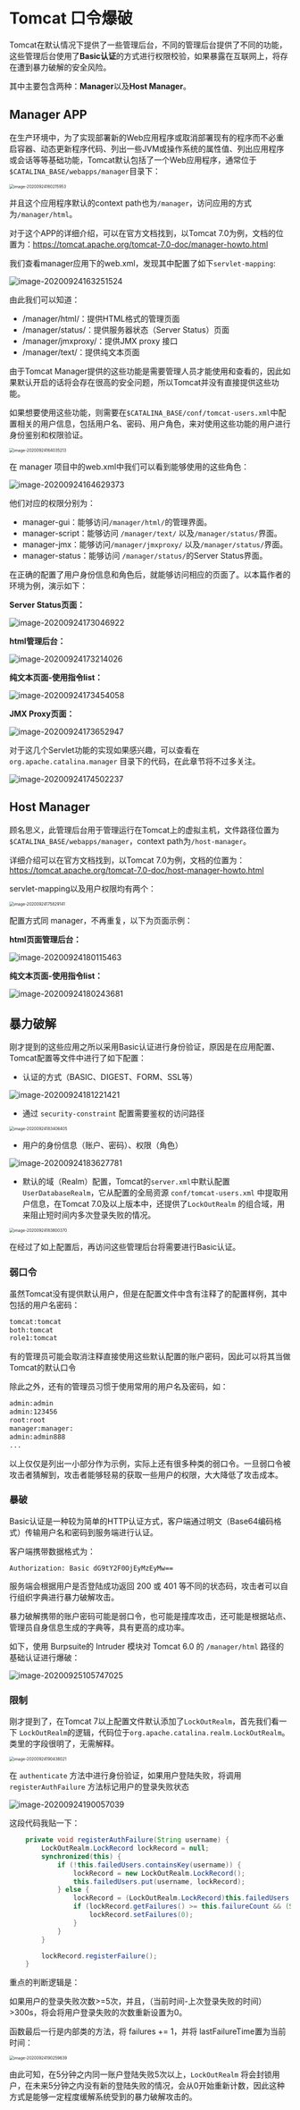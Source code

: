 # Tomcat 口令爆破

Tomcat在默认情况下提供了一些管理后台，不同的管理后台提供了不同的功能，这些管理后台使用了**Basic认证**的方式进行权限校验，如果暴露在互联网上，将存在遭到暴力破解的安全风险。

其中主要包含两种：**Manager**以及**Host Manager**。



## Manager APP

在生产环境中，为了实现部署新的Web应用程序或取消部署现有的程序而不必重启容器、动态更新程序代码、列出一些JVM或操作系统的属性值、列出应用程序或会话等等基础功能，Tomcat默认包括了一个Web应用程序，通常位于`$CATALINA_BASE/webapps/manager`目录下：

<img src="../../images/image-20200924160215953.png" alt="image-20200924160215953" style="zoom:50%;" />

并且这个应用程序默认的context path也为`/manager`，访问应用的方式为`/manager/html`。

对于这个APP的详细介绍，可以在官方文档找到，以Tomcat 7.0为例，文档的位置为：https://tomcat.apache.org/tomcat-7.0-doc/manager-howto.html

我们查看manager应用下的web.xml，发现其中配置了如下`servlet-mapping`:

![image-20200924163251524](../../images/image-20200924163251524.png)

由此我们可以知道：

- /manager/html/：提供HTML格式的管理页面
- /manager/status/：提供服务器状态（Server Status）页面
- /manager/jmxproxy/：提供JMX proxy 接口
- /manager/text/：提供纯文本页面

由于Tomcat Manager提供的这些功能是需要管理人员才能使用和查看的，因此如果默认开启的话将会存在很高的安全问题，所以Tomcat并没有直接提供这些功能。

如果想要使用这些功能，则需要在`$CATALINA_BASE/conf/tomcat-users.xml`中配置相关的用户信息，包括用户名、密码、用户角色，来对使用这些功能的用户进行身份鉴别和权限验证。

<img src="../../images/image-20200924164035213.png" alt="image-20200924164035213" style="zoom:50%;" />

在 manager 项目中的web.xml中我们可以看到能够使用的这些角色：

![image-20200924164629373](../../images/image-20200924164629373.png)

他们对应的权限分别为：

- manager-gui：能够访问`/manager/html/`的管理界面。
- manager-script：能够访问 `/manager/text/` 以及`/manager/status/`界面。
- manager-jmx：能够访问`/manager/jmxproxy/` 以及`/manager/status/`界面。
- manager-status：能够访问 `/manager/status/`的Server Status界面。

在正确的配置了用户身份信息和角色后，就能够访问相应的页面了。以本篇作者的环境为例，演示如下：

**Server Status页面：**

![image-20200924173046922](../../images/image-20200924173046922.png)

**html管理后台：**

![image-20200924173214026](../../images/image-20200924173214026.png)

**纯文本页面-使用指令list：**

![image-20200924173454058](../../images/image-20200924173454058.png)

**JMX Proxy页面：**

![image-20200924173652947](../../images/image-20200924173652947.png)

对于这几个Servlet功能的实现如果感兴趣，可以查看在`org.apache.catalina.manager` 目录下的代码，在此章节将不过多关注。

![image-20200924174502237](../../images/image-20200924174502237.png)



## Host Manager

顾名思义，此管理后台用于管理运行在Tomcat上的虚拟主机，文件路径位置为`$CATALINA_BASE/webapps/manager`，context path为`/host-manager`。

详细介绍可以在官方文档找到，以Tomcat 7.0为例，文档的位置为：https://tomcat.apache.org/tomcat-7.0-doc/host-manager-howto.html

servlet-mapping以及用户权限均有两个：

<img src="../../images/image-20200924175829141.png" alt="image-20200924175829141" style="zoom:50%;" />

配置方式同 manager，不再重复，以下为页面示例：

**html页面管理后台：**

![image-20200924180115463](../../images/image-20200924180115463.png)

**纯文本页面-使用指令list：**

![image-20200924180243681](../../images/image-20200924180243681.png)

## 暴力破解

刚才提到的这些应用之所以采用Basic认证进行身份验证，原因是在应用配置、Tomcat配置等文件中进行了如下配置：

- 认证的方式（BASIC、DIGEST、FORM、SSL等）

![image-20200924181221421](../../images/image-20200924181221421.png)

- 通过 `security-constraint` 配置需要鉴权的访问路径

<img src="../../images/image-20200924183406405.png" alt="image-20200924183406405" style="zoom:50%;" />

- 用户的身份信息（账户、密码）、权限（角色）

![image-20200924183627781](../../images/image-20200924183627781.png)

- 默认的域（Realm）配置，Tomcat的`server.xml`中默认配置 `UserDatabaseRealm`，它从配置的全局资源 `conf/tomcat-users.xml` 中提取用户信息，在Tomcat 7.0及以上版本中，还提供了`LockOutRealm` 的组合域，用来阻止短时间内多次登录失败的情况。

<img src="../../images/image-20200924183800370.png" alt="image-20200924183800370" style="zoom:50%;" />

在经过了如上配置后，再访问这些管理后台将需要进行Basic认证。

### 弱口令

虽然Tomcat没有提供默认用户，但是在配置文件中含有注释了的配置样例，其中包括的用户名密码：

```txt
tomcat:tomcat
both:tomcat
role1:tomcat
```

有的管理员可能会取消注释直接使用这些默认配置的账户密码，因此可以将其当做Tomcat的默认口令

除此之外，还有的管理员习惯于使用常用的用户名及密码，如：

```txt
admin:admin
admin:123456
root:root
manager:manager:
admin:admin888
...
```

以上仅仅是列出一小部分作为示例，实际上还有很多种类的弱口令。一旦弱口令被攻击者猜解到，攻击者能够轻易的获取一些用户的权限，大大降低了攻击成本。



### 暴破

Basic认证是一种较为简单的HTTP认证方式，客户端通过明文（Base64编码格式）传输用户名和密码到服务端进行认证。

客户端携带数据格式为：

```http
Authorization: Basic dG9tY2F0OjEyMzEyMw==
```

服务端会根据用户是否登陆成功返回 200 或 401 等不同的状态码，攻击者可以自行组织字典进行暴力破解攻击。

暴力破解携带的账户密码可能是弱口令，也可能是撞库攻击，还可能是根据站点、管理员自身信息生成的字典等，具有更高的成功率。

如下，使用 Burpsuite的 Intruder 模块对 Tomcat 6.0 的 `/manager/html` 路径的基础认证进行爆破：

![image-20200925105747025](../../images/image-20200925105747025.png)



### 限制

刚才提到了，在Tomcat 7以上配置文件默认添加了`LockOutRealm`，首先我们看一下 `LockOutRealm`的逻辑，代码位于`org.apache.catalina.realm.LockOutRealm`。类里的字段很明了，无需解释。

<img src="../../images/image-20200924190438021.png" alt="image-20200924190438021" style="zoom:50%;" />

在 `authenticate` 方法中进行身份验证，如果用户登陆失败，将调用 `registerAuthFailure` 方法标记用户的登录失败状态

![image-20200924190057039](../../images/image-20200924190057039.png)

这段代码我贴一下：

```java
    private void registerAuthFailure(String username) {
        LockOutRealm.LockRecord lockRecord = null;
        synchronized(this) {
            if (!this.failedUsers.containsKey(username)) {
                lockRecord = new LockOutRealm.LockRecord();
                this.failedUsers.put(username, lockRecord);
            } else {
                lockRecord = (LockOutRealm.LockRecord)this.failedUsers.get(username);
                if (lockRecord.getFailures() >= this.failureCount && (System.currentTimeMillis() - lockRecord.getLastFailureTime()) / 1000L > (long)this.lockOutTime) {
                    lockRecord.setFailures(0);
                }
            }
        }

        lockRecord.registerFailure();
    }
```

重点的判断逻辑是：

如果用户的登录失败次数>=5次，并且，（当前时间-上次登录失败的时间）>300s，将会将用户登录失败的次数重新设置为0。

函数最后一行是内部类的方法，将 failures += 1，并将 lastFailureTime置为当前时间：

<img src="../../images/image-20200924190259639.png" alt="image-20200924190259639" style="zoom:50%;" />

由此可知，在5分钟之内同一账户登陆失败5次以上，`LockOutRealm` 将会封锁用户，在未来5分钟之内没有新的登陆失败的情况，会从0开始重新计数，因此这种方式是能够一定程度缓解系统受到的暴力破解攻击的。